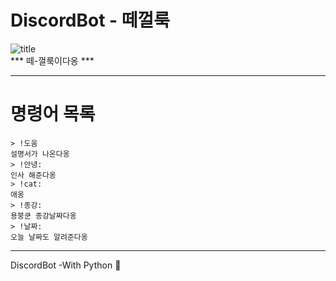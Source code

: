 # DiscordBot - 떼껄룩


![title](https://raw.githubusercontent.com/VictoryJu/DiscordBot/master/img/떼껄룩.jpg)  
*** 떼-껄룩이다옹 *** 

------------------

# 명령어 목록  
    > !도움  
    설명서가 나온다옹  
    > !안녕:  
    인사 해준다옹  
    > !cat:   
    애옹  
    > !종강:  
    용붕쿤 종강날짜다옹  
    > !날짜:  
    오늘 날짜도 알려준다옹  


----------------
DiscordBot -With Python 📡